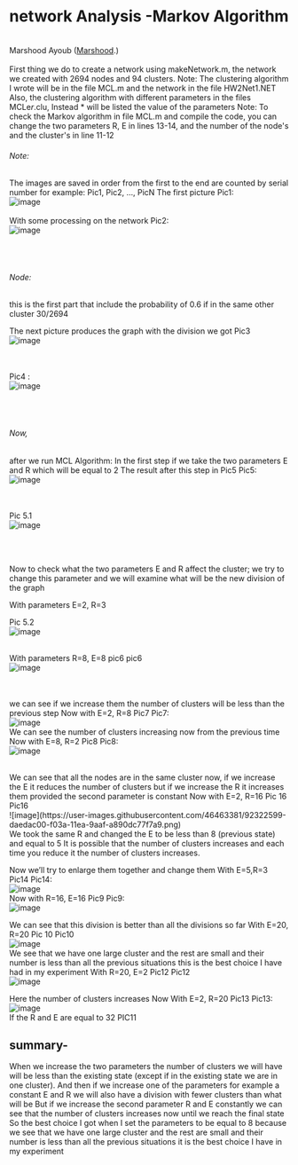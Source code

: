  # network Analysis -Markov Algorithm 
 <br>Marshood Ayoub  ([Marshood](https://github.com/Marshood).) <br>
 <br>
First thing we do to create a network using makeNetwork.m, the network we created with 2694 nodes and 94 clusters.
Note:  The clustering algorithm I wrote will be in the file MCL.m and the network in the file HW2Net1.NET
Also, the clustering algorithm with different parameters in the files MCLe*r*.clu, Instead * will be listed the value of the parameters
Note: To check the Markov algorithm in file MCL.m and compile the code, you can change the two parameters R, E in lines 13-14, and the number of the node's and the cluster's in line 11-12
###### Note:
The images are saved in order from the first to the end are counted by serial number for example: Pic1, Pic2, …, PicN
The first picture Pic1:
<br>
![image](https://user-images.githubusercontent.com/46463381/92322498-35d2d380-f03a-11ea-9efc-20967a83ba65.png)
<br><br>
With some processing on the network Pic2: 
<br>
![image](https://user-images.githubusercontent.com/46463381/92322512-5b5fdd00-f03a-11ea-8369-71e85c1d7a16.png)

<br><br>
###### Node:
this is the first part that include the probability of 0.6 if in the same other cluster 30/2694

The next picture produces the graph with the division we got Pic3
<br>
![image](https://user-images.githubusercontent.com/46463381/92322522-69adf900-f03a-11ea-8dd3-7091753bda60.png)

<br><br>
Pic4 : 
<br>
![image](https://user-images.githubusercontent.com/46463381/92322530-7b8f9c00-f03a-11ea-8d79-5318938206b0.png)

<br><br>
###### Now,
after we run MCL Algorithm:
In the first step if we take the two parameters E and R which will be equal to 2 
The result after this step in Pic5 
Pic5: 
<br>
![image](https://user-images.githubusercontent.com/46463381/92322535-88ac8b00-f03a-11ea-9b69-b66f788b9df3.png)

<br><br>
Pic 5.1 
<br>
![image](https://user-images.githubusercontent.com/46463381/92322544-9530e380-f03a-11ea-8b1d-b1a7e24da4f8.png)

<br><br>

Now to check what the two parameters E and R affect the cluster; we try to change this parameter and we will examine what will be the new division of the graph

With parameters  E=2, R=3 

Pic 5.2 
<br>
![image](https://user-images.githubusercontent.com/46463381/92322557-a679f000-f03a-11ea-8c7f-8a6ad11077bc.png)
<br><br>

With parameters R=8, E=8 pic6
pic6
<br>
![image](https://user-images.githubusercontent.com/46463381/92322563-b265b200-f03a-11ea-9f16-3673d034cfe1.png)

<br><br>
we can see if we increase them the number of clusters will be less than the previous step
Now with E=2, R=8 Pic7
Pic7:
<br>
![image](https://user-images.githubusercontent.com/46463381/92322574-bdb8dd80-f03a-11ea-94dd-cbfa1358d464.png)
<br>
We can see the number of clusters increasing now from the previous time
Now with E=8, R=2 Pic8
Pic8:
<br>
![image](https://user-images.githubusercontent.com/46463381/92322589-cf9a8080-f03a-11ea-9b3d-d0ff897e2257.png)

<br>
We can see that all the nodes are in the same cluster now, if we increase the E it reduces the number of clusters but if we increase the R it increases them provided the second parameter is constant
Now with E=2, R=16 Pic 16
Pic16
<br>
![image](https://user-images.githubusercontent.com/46463381/92322599-daedac00-f03a-11ea-9aaf-a890dc77f7a9.png)

<br>
We took the same R and changed the E to be less than 8 (previous state) and equal to 5
It is possible that the number of clusters increases and each time you reduce it the number of clusters increases.

Now we’ll try to enlarge them together and change them
With E=5,R=3 Pic14
Pic14:
<br>
![image](https://user-images.githubusercontent.com/46463381/92322609-e5a84100-f03a-11ea-9060-08488d4e271e.png)
<br>
Now with R=16, E=16 Pic9
Pic9: 
<br>
![image](https://user-images.githubusercontent.com/46463381/92322617-ee991280-f03a-11ea-88b0-cfe76a5a0e35.png)
<br>

We can see that this division is better than all the divisions so far
With E=20, R=20 Pic 10
Pic10
<br>
![image](https://user-images.githubusercontent.com/46463381/92322629-fd7fc500-f03a-11ea-921a-b3776daa05c6.png)
<br>
We see that we have one large cluster and the rest are small and their number is less than all the previous situations this is the best choice I have had in my experiment
With R=20, E=2 Pic12
Pic12
<br>
![image](https://user-images.githubusercontent.com/46463381/92322636-08d2f080-f03b-11ea-8ac9-c42dc8fb130b.png)
<br>

Here the number of clusters increases
Now With E=2, R=20 Pic13
Pic13:
<br>
![image](https://user-images.githubusercontent.com/46463381/92322642-125c5880-f03b-11ea-9912-6c8ac4b9f4b2.png)
<br>
If the R and E are equal to 32 PIC11
## summary-
When we increase the two parameters the number of clusters we will have will be less than the existing state (except if in the existing state we are in one cluster).
And then if we increase one of the parameters for example a constant E and R we will also have a division with fewer clusters than what will be
But if we increase the second parameter R and E constantly we can see that the number of clusters increases now until we reach the final state
So the best choice I got when I set the parameters to be equal to 8 because we see that we have one large cluster and the rest are small and their number is less than all the previous situations it is the best choice I have in my experiment
